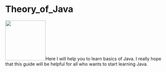 # Theory_of_Java

<img src="https://upload.wikimedia.org/wikipedia/en/thumb/3/30/Java_programming_language_logo.svg/242px-Java_programming_language_logo.svg.png" width="128"/>Here I will help you to learn basics of Java. I really hope that this guide will be helpful for all who wants to start learning Java. 
